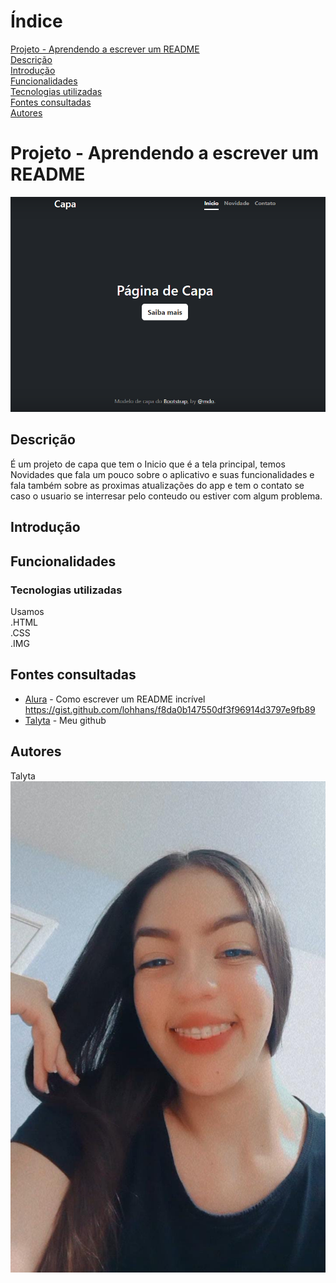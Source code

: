 # Índice

[Projeto - Aprendendo a escrever um README](#projeto---aprendendo-a-escrever-um-readme)  
[Descrição](#descri%C3%A7%C3%A3o)  
[Introdução](#introdu%C3%A7%C3%A3o)  
[Funcionalidades](#funcionalidades)  
[Tecnologias utilizadas](#tecnologias-utilizadas)  
[Fontes consultadas](#fontes-consultadas)  
[Autores](#autores)  

# Projeto - Aprendendo a escrever um README

![image info](https://github.com/poxxataly26/portfolio-pessoal/blob/main/Img/Capa.png)

## Descrição
É um projeto de capa que tem o Inicio que é a tela principal, temos Novidades que fala um pouco sobre o aplicativo e suas funcionalidades e fala também sobre as proximas atualizações do app e tem o contato se caso o usuario se interresar pelo conteudo ou estiver com algum problema.
## Introdução

## Funcionalidades

### Tecnologias utilizadas
Usamos   
.HTML  
.CSS  
.IMG  
## Fontes consultadas

* [Alura](https://www.alura.com.br/artigos/escrever-bom-readme) - Como escrever um README incrível
    https://gist.github.com/lohhans/f8da0b147550df3f96914d3797e9fb89  
* [Talyta](https://github.com/poxxataly26/portfolio-pessoal) - Meu github
  
## Autores

Talyta
![image info](img/foto.jpeg)

